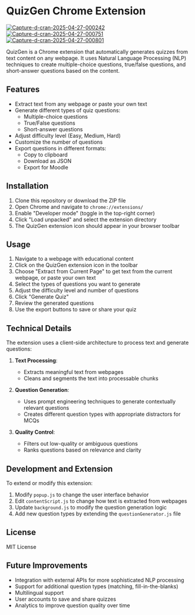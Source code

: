 # QuizGen Chrome Extension

<a href="https://ibb.co/B5Q9WLNp"><img src="https://i.ibb.co/Rksqr2yF/Capture-d-cran-2025-04-27-000242.png" alt="Capture-d-cran-2025-04-27-000242" border="0"></a>
<a href="https://ibb.co/TxHXW5Rx"><img src="https://i.ibb.co/0RfNs3ZR/Capture-d-cran-2025-04-27-000751.png" alt="Capture-d-cran-2025-04-27-000751" border="0"></a>
<a href="https://ibb.co/WWXd0Rjh"><img src="https://i.ibb.co/nsyVBKtG/Capture-d-cran-2025-04-27-000801.png" alt="Capture-d-cran-2025-04-27-000801" border="0"></a>

QuizGen is a Chrome extension that automatically generates quizzes from text content on any webpage. It uses Natural Language Processing (NLP) techniques to create multiple-choice questions, true/false questions, and short-answer questions based on the content.

## Features

- Extract text from any webpage or paste your own text
- Generate different types of quiz questions:
  - Multiple-choice questions
  - True/False questions
  - Short-answer questions
- Adjust difficulty level (Easy, Medium, Hard)
- Customize the number of questions
- Export questions in different formats:
  - Copy to clipboard
  - Download as JSON
  - Export for Moodle

## Installation

1. Clone this repository or download the ZIP file
2. Open Chrome and navigate to `chrome://extensions/`
3. Enable "Developer mode" (toggle in the top-right corner)
4. Click "Load unpacked" and select the extension directory
5. The QuizGen extension icon should appear in your browser toolbar

## Usage

1. Navigate to a webpage with educational content
2. Click on the QuizGen extension icon in the toolbar
3. Choose "Extract from Current Page" to get text from the current webpage, or paste your own text
4. Select the types of questions you want to generate
5. Adjust the difficulty level and number of questions
6. Click "Generate Quiz"
7. Review the generated questions
8. Use the export buttons to save or share your quiz

## Technical Details

The extension uses a client-side architecture to process text and generate questions:

1. **Text Processing**:
   - Extracts meaningful text from webpages
   - Cleans and segments the text into processable chunks

2. **Question Generation**:
   - Uses prompt engineering techniques to generate contextually relevant questions
   - Creates different question types with appropriate distractors for MCQs

3. **Quality Control**:
   - Filters out low-quality or ambiguous questions
   - Ranks questions based on relevance and clarity

## Development and Extension

To extend or modify this extension:

1. Modify `popup.js` to change the user interface behavior
2. Edit `contentScript.js` to change how text is extracted from webpages
3. Update `background.js` to modify the question generation logic
4. Add new question types by extending the `questionGenerator.js` file

## License

MIT License

## Future Improvements

- Integration with external APIs for more sophisticated NLP processing
- Support for additional question types (matching, fill-in-the-blanks)
- Multilingual support
- User accounts to save and share quizzes
- Analytics to improve question quality over time
